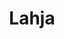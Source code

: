 ---
layout: project
weight: 1
title:  "Lahja"
lang: fi
published: 2017
categories: movies
category: Dokumentti
status: Jälkituotannossa
theme: black
liftup: true
liftup_image:
  src: galleries/lahja/Lahja_Jaana.jpg
  alt: "Dokumentin päähenkilö tyttärensä haudalla."
description: "Lahja on tarina äidin ja tyttären erityislaatuisesta suhteesta sekä rakkaudesta, jota kuolemakaan ei pysäytä. Jaana menetti 16-vuotiaan tyttärensä Liisan äkillisesti liikenneonnettomuudessa. Lyhyt dokumenttielokuva keskittyy Jaanan suruun ja käsittelee tapahtumia ennen ja jälkeen tyttären kuoleman, jonka Liisa itse ennusti jo vuosia etukäteen."
tagline: "Tarina tytöstä, joka ennusti kuolemansa"
crew:
  director: "Otto Heikola"
  producer: "Valtteri Munkki"
  editor: "Anniina Kauttonen"
gallery: "lahja-gallery"
---